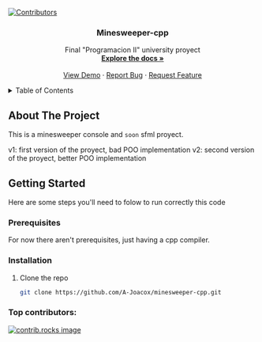 <!-- Improved compatibility of back to top link: See: https://github.com/othneildrew/Best-README-Template/pull/73 -->
<a id="readme-top"></a>
<!--
*** Thanks for checking out the Best-README-Template. If you have a suggestion
*** that would make this better, please fork the repo and create a pull request
*** or simply open an issue with the tag "enhancement".
*** Don't forget to give the project a star!
*** Thanks again! Now go create something AMAZING! :D
-->



<!-- PROJECT SHIELDS -->
<!--
*** I'm using markdown "reference style" links for readability.
*** Reference links are enclosed in brackets [ ] instead of parentheses ( ).
*** See the bottom of this document for the declaration of the reference variables
*** for contributors-url, forks-url, etc. This is an optional, concise syntax you may use.
*** https://www.markdownguide.org/basic-syntax/#reference-style-links
-->
[![Contributors][contributors-shield]][contributors-url]





<h3 align="center">Minesweeper-cpp</h3>

  <p align="center">
    Final "Programacion II" university proyect
    <br />
    <a href="https://github.com/A-Joacox/minesweeper-cpp"><strong>Explore the docs »</strong></a>
    <br />
    <br />
    <a href="https://github.com/A-Joacox/minesweeper-cpp">View Demo</a>
    ·
    <a href="https://github.com/github_username/A-Joacox/issues/new?labels=bug&template=bug-report---.md">Report Bug</a>
    ·
    <a href="https://github.com/A-Joacox/minesweeper-cpp/issues/new?labels=enhancement&template=feature-request---.md">Request Feature</a>
  </p>
</div>



<!-- TABLE OF CONTENTS -->
<details>
  <summary>Table of Contents</summary>
  <ol>
    <li>
      <a href="#about-the-project">About The Project</a>
      <ul>
        <li><a href="#built-with">Built With</a></li>
      </ul>
    </li>
    <li>
      <a href="#getting-started">Getting Started</a>
      <ul>
        <li><a href="#prerequisites">Prerequisites</a></li>
        <li><a href="#installation">Installation</a></li>
  </ol>
</details>



<!-- ABOUT THE PROJECT!-->
## About The Project

<!--[![Product Name Screen Shot][product-screenshot]](https://example.com)!-->

This is a minesweeper console and `soon` sfml proyect.

v1: first version of the proyect, bad POO implementation
v2: second version of the proyect, better POO implementation

<!-- GETTING STARTED -->
## Getting Started

Here are some steps you'll need to folow to run correctly this code

### Prerequisites
For now there aren't prerequisites, just having a cpp compiler.

### Installation

1. Clone the repo
   
   ```sh
   git clone https://github.com/A-Joacox/minesweeper-cpp.git
   ```


### Top contributors:

<a href="https://github.com/A-Joacox/minesweeper-cpp/graphs/contributors">
  <img src="https://contrib.rocks/image?repo=A-Joacox/minesweeper-cpp" alt="contrib.rocks image" />
</a>




<!-- MARKDOWN LINKS & IMAGES -->
<!-- https://www.markdownguide.org/basic-syntax/#reference-style-links -->
[contributors-shield]: https://img.shields.io/github/contributors/A-Joacox/minesweeper-cpp.svg?style=for-the-badge
[contributors-url]: https://github.com/A-Joacox/minesweeper-cpp/graphs/contributors
